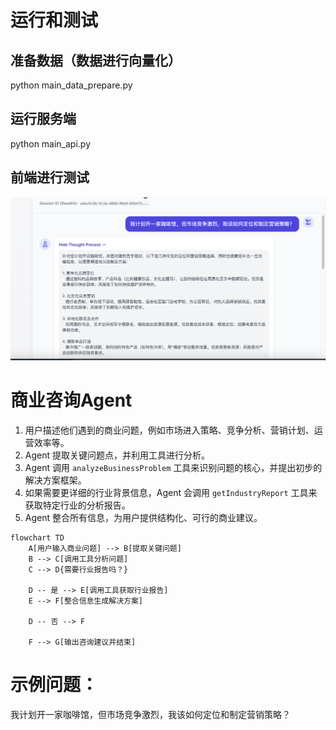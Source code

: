 # 运行和测试
## 准备数据（数据进行向量化）
python main_data_prepare.py

## 运行服务端
python main_api.py

## 前端进行测试
![chat1.png](chat1.png)

# 商业咨询Agent
1. 用户描述他们遇到的商业问题，例如市场进入策略、竞争分析、营销计划、运营效率等。
2. Agent 提取关键问题点，并利用工具进行分析。
3. Agent 调用 `analyzeBusinessProblem` 工具来识别问题的核心，并提出初步的解决方案框架。
4. 如果需要更详细的行业背景信息，Agent 会调用 `getIndustryReport` 工具来获取特定行业的分析报告。
5. Agent 整合所有信息，为用户提供结构化、可行的商业建议。

```mermaid
flowchart TD
    A[用户输入商业问题] --> B[提取关键问题]
    B --> C[调用工具分析问题]
    C --> D{需要行业报告吗？}

    D -- 是 --> E[调用工具获取行业报告]
    E --> F[整合信息生成解决方案]

    D -- 否 --> F

    F --> G[输出咨询建议并结束]
```

# 示例问题：
我计划开一家咖啡馆，但市场竞争激烈，我该如何定位和制定营销策略？